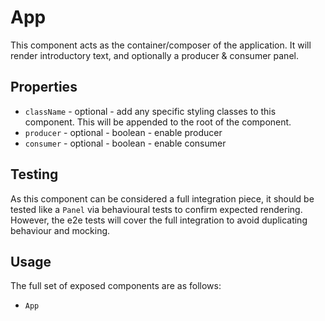 # App

This component acts as the container/composer of the application. It will render introductory text, and optionally a producer & consumer panel.

## Properties

- `className` - optional - add any specific styling classes to this component.
This will be appended to the root of the component.
- `producer` - optional - boolean - enable producer
- `consumer` - optional - boolean - enable consumer

## Testing

As this component can be considered a full integration piece, it should be tested like a `Panel` via behavioural tests to confirm expected rendering. However, the e2e tests will cover the full integration to avoid duplicating behaviour and mocking.

## Usage

The full set of exposed components are as follows:
 - `App`